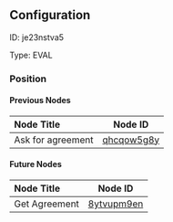 # 
## Configuration
ID:  je23nstva5

Type: EVAL 








### Position

#### Previous Nodes
| Node Title | Node ID |
| :------------- | ------------ |
| Ask for agreement | [qhcqow5g8y](./qhcqow5g8y.md) | 
 
 #### Future Nodes
| Node Title | Node ID |
| :------------- | ------------ |
| Get Agreement |[8ytvupm9en](./8ytvupm9en.md) | 